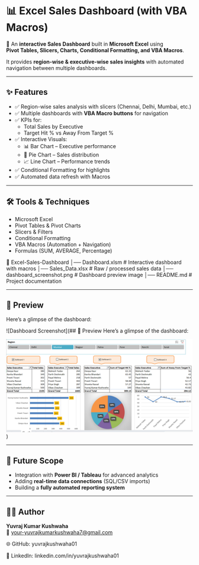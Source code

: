 # 📊 Excel Sales Dashboard (with VBA Macros)

🚀 An **interactive Sales Dashboard** built in **Microsoft Excel** using  
**Pivot Tables, Slicers, Charts, Conditional Formatting, and VBA Macros**.  

It provides **region-wise & executive-wise sales insights** with automated navigation between multiple dashboards.

---

## ✨ Features
- ✅ Region-wise sales analysis with slicers (Chennai, Delhi, Mumbai, etc.)
- ✅ Multiple dashboards with **VBA Macro buttons** for navigation
- ✅ KPIs for:
  - Total Sales by Executive
  - Target Hit % vs Away From Target %
- ✅ Interactive Visuals:
  - 📊 Bar Chart – Executive performance
  - 🥧 Pie Chart – Sales distribution
  - 📈 Line Chart – Performance trends
- ✅ Conditional Formatting for highlights
- ✅ Automated data refresh with Macros

---

## 🛠 Tools & Techniques
- Microsoft Excel
- Pivot Tables & Pivot Charts
- Slicers & Filters
- Conditional Formatting
- VBA Macros (Automation + Navigation)
- Formulas (SUM, AVERAGE, Percentage)

📁 Excel-Sales-Dashboard
│── Dashboard.xlsm                # Interactive dashboard with macros
│── Sales_Data.xlsx               # Raw / processed sales data
│── dashboard_screenshot.png      # Dashboard preview image
│── README.md                     # Project documentation


---

## 📸 Preview
Here’s a glimpse of the dashboard:  

![Dashboard Screenshot](## 📸 Preview
Here’s a glimpse of the dashboard:  

![Dashboard Screenshot](https://raw.githubusercontent.com/yuvrajkushwaha01/Excel-Sales-Dashboard/26d85c300451dac139412cada820c20b5bd6ff48/image%20screenshot.png)
)

---

## 🔮 Future Scope
- Integration with **Power BI / Tableau** for advanced analytics  
- Adding **real-time data connections** (SQL/CSV imports)  
- Building a **fully automated reporting system**  

---

## 👨‍💻 Author
**Yuvraj Kumar Kushwaha**  
📧 your-yuvrajkumarkushwaha7@gmail.com

🌐 GitHub: yuvrajkushwaha01

💼 LinkedIn: linkedin.com/in/yuvrajkushwaha01




